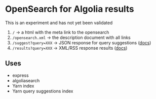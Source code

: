 # OpenSearch for Algolia results

This is an experiment and has not yet been validated

1. `/` -> a html with the meta link to the opensearch
2. `/opensearch.xml` -> the description document with all links
3. `/suggest?query=XXX` -> JSON response for query suggestions ([docs](http://www.opensearch.org/Specifications/OpenSearch/Extensions/Suggestions/1.1#Declaring_a_JSON-formatted_search_suggestion_URL))
4. `/results?query=XXX` -> XML/RSS response results ([docs](https://github.com/dewitt/opensearch/blob/master/opensearch-1-1-draft-6.md#example-of-opensearch-response-elements-in-rss-20))

## Uses

- express
- algoliasearch
- Yarn index
- Yarn query suggestions index
